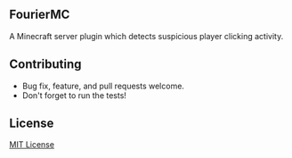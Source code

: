 FourierMC
---------
A Minecraft server plugin which detects suspicious player clicking activity.


Contributing
------------
 - Bug fix, feature, and pull requests welcome.
 - Don't forget to run the tests!

License
-------
[MIT License](LICENSE.txt)